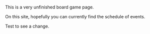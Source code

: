 This is a very unfinished board game page.

On this site, hopefully you can currently find the schedule of events.

Test to see a change.